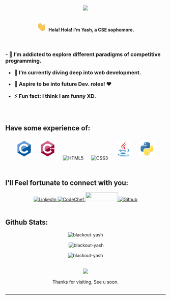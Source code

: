 <div align="center">
  
<img src="https://readme-typing-svg.herokuapp.com?color=FF0000&size=18&center=true&lines=&#9774;+Gonna+become+Red+Coder+One+Day!" align="center" height="250px"/>
</div>   


<br>
<div align="center"><h4> <img src="https://github.com/ABSphreak/ABSphreak/blob/master/gifs/Hi.gif" width="30px">&nbsp Hola! Hola! I'm Yash, a CSE sophomore.<h4></div>  
<br>

<h3>
- 🔭 I’m addicted to explore different paradigms of competitive programming.
  

- 🌱 I’m currently diving deep into web development.
  

- 🌻 Aspire to be into future Dev. roles! ❤
  

- ⚡ Fun fact: I think I am funny XD.
<h3>
  
<br/>  

## Have some experience of: 
<div align="center">  
<img style="margin: 10px" src="https://raw.githubusercontent.com/devicons/devicon/master/icons/c/c-original.svg" alt="C" height="50" />  
<img style="margin: 10px" src="https://raw.githubusercontent.com/devicons/devicon/master/icons/cplusplus/cplusplus-original.svg" alt="C++" height="50" />  
<img style="margin: 10px" src="https://img.icons8.com/color/50/000000/html-5--v1.png" alt="HTML5" height="53" />  
<img style="margin: 10px" src="https://img.icons8.com/color/50/000000/css3.png" alt="CSS3" height="53" />  

 <img style="margin: 10px" src="https://raw.githubusercontent.com/devicons/devicon/master/icons/java/java-original.svg" alt="Java" height="50" /> 
 <img style="margin: 10px" src="https://raw.githubusercontent.com/devicons/devicon/master/icons/python/python-original.svg" alt="Python" height="50" /> 
</div>
<br/>  


## I'll Feel fortunate to connect with you: 
<div align="center">
<a href="https://www.linkedin.com/in/yash-kumar-9798641bb" target="_blank"><img src=https://img.shields.io/badge/LinkedIn-0077B5?style=for-the-badge&logo=linkedin&logoColor=white alt=LinkedIn style="margin-bottom: 5px;" />
</a>
<a href="https://www.codechef.com/users/blackout_yash" target="_blank">
<img src=https://img.shields.io/badge/-CodeChef-5B4638?style=for-the-badge&logo=CodeChef&logoColor=white alt=CodeChef style="margin-bottom: 5px;" />
</a>
<a href="https://codeforces.com/profile/blackout_yash" target="_blank">
<img src=https://codeforces.org/s/23416/images/codeforces-logo-with-telegram.png height="28" width="100" style="margin-bottom: 5px" />
</a>
<a href="https://github.com/blackout-yash" target="_blank">
<img src=https://img.shields.io/badge/GitHub-100000?style=for-the-badge&logo=github&logoColor=white alt=Github style="margin-bottom: 5px;" />
</a>  
</div>  
<br/>  


## Github Stats:
<div align="center">
  <p><img align="centre" src="https://github-readme-stats.vercel.app/api/top-langs?username=blackout-yash&show_icons=true&locale=en&layout=compact" alt="blackout-yash" /></p>

  <p>&nbsp;<img align="center" src="https://github-readme-stats.vercel.app/api?username=blackout-yash&show_icons=true&locale=en" alt="blackout-yash" /></p>

  <p><img align="center" src="https://github-readme-streak-stats.herokuapp.com/?user=blackout-yash&" alt="blackout-yash" /></p>
</div>


<br/>  

<div align="center">
<img src="https://komarev.com/ghpvc/?username=blackout-yash&&style=flat-square" align="center" />
</div>  
  

<br/>  

<div align="center"> Thanks for visiting, See u soon.</div>
<br />

----
